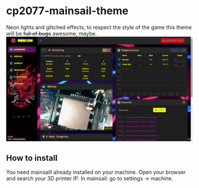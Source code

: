 # cp2077-mainsail-theme
Neon lights and glitched effects, to respect the style of the game this theme will be ~~full of bugs~~ awesome, maybe.
![preview](https://github.com/Dario-Ciceri/cp2077-mainsail-theme/blob/main/.images/1.png)
## How to install
You need mainsaill already installed on your machine.
Open your browser and search your 3D printer IP.
In mainsail: go to settings -> machine.

